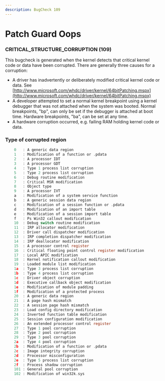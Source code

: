 ```yaml
---
description: BugCheck 109
---
```


# Patch Guard Oops

### CRITICAL\_STRUCTURE\_CORRUPTION \(109\) 

This bugcheck is generated when the kernel detects that critical kernel code or data have been corrupted. There are generally three causes for a corruption: 

*  A driver has inadvertently or deliberately modified critical kernel code or data. See [http://www.microsoft.com/whdc/driver/kernel/64bitPatching.mspx](http://www.microsoft.com/whdc/driver/kernel/64bitPatching.mspx) 
* A developer attempted to set a normal kernel breakpoint using a kernel debugger that was not attached when the system was booted. Normal breakpoints, "bp", can only be set if the debugger is attached at boot time. Hardware breakpoints, "ba", can be set at any time. 
* A hardware corruption occurred, e.g. failing RAM holding kernel code or data. 

### Type of corrupted region

```c
	0   : A generic data region
	1   : Modification of a function or .pdata
	2   : A processor IDT
	3   : A processor GDT
	4   : Type 1 process list corruption
	5   : Type 2 process list corruption
	6   : Debug routine modification
	7   : Critical MSR modification
	8   : Object type
	9   : A processor IVT
	a   : Modification of a system service function
	b   : A generic session data region
	c   : Modification of a session function or .pdata
	d   : Modification of an import table
	e   : Modification of a session import table
	f   : Ps Win32 callout modification
	10  : Debug switch routine modification
	11  : IRP allocator modification
	12  : Driver call dispatcher modification
	13  : IRP completion dispatcher modification
	14  : IRP deallocator modification
	15  : A processor control register
	16  : Critical floating point control register modification
	17  : Local APIC modification
	18  : Kernel notification callout modification
	19  : Loaded module list modification
	1a  : Type 3 process list corruption
	1b  : Type 4 process list corruption
	1c  : Driver object corruption
	1d  : Executive callback object modification
	1e  : Modification of module padding
	1f  : Modification of a protected process
	20  : A generic data region
	21  : A page hash mismatch
	22  : A session page hash mismatch
	23  : Load config directory modification
	24  : Inverted function table modification
	25  : Session configuration modification
	26  : An extended processor control register
	27  : Type 1 pool corruption
	28  : Type 2 pool corruption
	29  : Type 3 pool corruption
	2a  : Type 4 pool corruption
	2b  : Modification of a function or .pdata
	2c  : Image integrity corruption
	2d  : Processor misconfiguration
	2e  : Type 5 process list corruption
	2f  : Process shadow corruption
	101 : General pool corruption
	102 : Modification of win32k.sys

```

